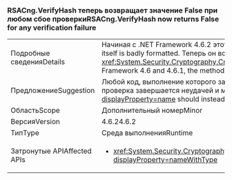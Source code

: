 ### <a name="rsacngverifyhash-now-returns-false-for-any-verification-failure"></a><span data-ttu-id="6c03c-101">RSACng.VerifyHash теперь возвращает значение False при любом сбое проверки</span><span class="sxs-lookup"><span data-stu-id="6c03c-101">RSACng.VerifyHash now returns False for any verification failure</span></span>

|   |   |
|---|---|
|<span data-ttu-id="6c03c-102">Подробные сведения</span><span class="sxs-lookup"><span data-stu-id="6c03c-102">Details</span></span>|<span data-ttu-id="6c03c-103">Начиная с .NET Framework 4.6.2 этот метод возвращает <strong>False</strong>, если сама подпись неверно форматирована.</span><span class="sxs-lookup"><span data-stu-id="6c03c-103">Starting with the .NET Framework 4.6.2, this method returns <strong>False</strong> if the signature itself is badly formatted.</span></span> <span data-ttu-id="6c03c-104">Теперь он возвращает значение false при любом сбое проверки. В .NET Framework 4.6 и 4.6.1 этот метод выдает <xref:System.Security.Cryptography.CryptographicException?displayProperty=name>, если сама подпись имеет неправильный формат.</span><span class="sxs-lookup"><span data-stu-id="6c03c-104">It now returns false for any verification failure.In the .NET Framework 4.6 and 4.6.1, the method throws a <xref:System.Security.Cryptography.CryptographicException?displayProperty=name> if the signature itself is badly formatted.</span></span>|
|<span data-ttu-id="6c03c-105">Предложение</span><span class="sxs-lookup"><span data-stu-id="6c03c-105">Suggestion</span></span>|<span data-ttu-id="6c03c-106">Любой код, выполнение которого зависит от обработки <xref:System.Security.Cryptography.CryptographicException?displayProperty=name>, следует изменить так, чтобы он выполнялся, когда проверка завершается неудачей и метод возвращает <strong>False</strong>.</span><span class="sxs-lookup"><span data-stu-id="6c03c-106">Any code whose execution depends on handling the <xref:System.Security.Cryptography.CryptographicException?displayProperty=name> should instead execute if validation fails and the method returns <strong>False</strong>.</span></span>|
|<span data-ttu-id="6c03c-107">Область</span><span class="sxs-lookup"><span data-stu-id="6c03c-107">Scope</span></span>|<span data-ttu-id="6c03c-108">Дополнительный номер</span><span class="sxs-lookup"><span data-stu-id="6c03c-108">Minor</span></span>|
|<span data-ttu-id="6c03c-109">Версия</span><span class="sxs-lookup"><span data-stu-id="6c03c-109">Version</span></span>|<span data-ttu-id="6c03c-110">4.6.2</span><span class="sxs-lookup"><span data-stu-id="6c03c-110">4.6.2</span></span>|
|<span data-ttu-id="6c03c-111">Тип</span><span class="sxs-lookup"><span data-stu-id="6c03c-111">Type</span></span>|<span data-ttu-id="6c03c-112">Среда выполнения</span><span class="sxs-lookup"><span data-stu-id="6c03c-112">Runtime</span></span>|
|<span data-ttu-id="6c03c-113">Затронутые API</span><span class="sxs-lookup"><span data-stu-id="6c03c-113">Affected APIs</span></span>|<ul><li><xref:System.Security.Cryptography.RSACng.VerifyHash(System.Byte[],System.Byte[],System.Security.Cryptography.HashAlgorithmName,System.Security.Cryptography.RSASignaturePadding)?displayProperty=nameWithType></li></ul>|

